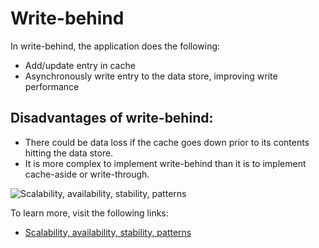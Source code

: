 # Write-behind

In write-behind, the application does the following:

- Add/update entry in cache
- Asynchronously write entry to the data store, improving write performance

## Disadvantages of write-behind:

- There could be data loss if the cache goes down prior to its contents hitting the data store.
- It is more complex to implement write-behind than it is to implement cache-aside or write-through.

![Scalability, availability, stability, patterns](https://i.imgur.com/XDsb7RS.png)

To learn more, visit the following links:

- [Scalability, availability, stability, patterns](http://www.slideshare.net/jboner/scalability-availability-stability-patterns/)